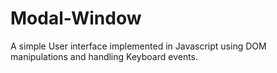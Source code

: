 # Modal-Window
A simple User interface implemented in Javascript using DOM manipulations and handling Keyboard events.
